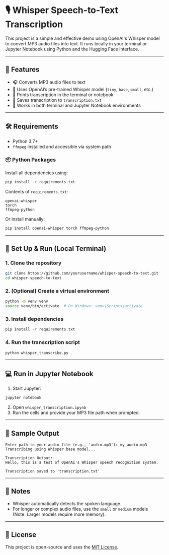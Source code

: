 # 🎙️ Whisper Speech-to-Text Transcription

This project is a simple and effective demo using OpenAI's Whisper model to convert MP3 audio files into text. It runs locally in your terminal or Jupyter Notebook using Python and the Hugging Face interface.

---

## 📂 Features

- 🎧 Converts MP3 audio files to text  
- 🧠 Uses OpenAI’s pre-trained Whisper model (`tiny`, `base`, `small`, etc.)  
- 💬 Prints transcription in the terminal or notebook  
- 📄 Saves transcription to `transcription.txt`  
- 🧪 Works in both terminal and Jupyter Notebook environments  

---

## 🛠️ Requirements

- Python 3.7+  
- `ffmpeg` installed and accessible via system path  

### 📦 Python Packages

Install all dependencies using:

```bash
pip install -r requirements.txt
```

Contents of `requirements.txt`:

```
openai-whisper
torch
ffmpeg-python
```

Or install manually:

```bash
pip install openai-whisper torch ffmpeg-python
```

---

## 🧪 Set Up & Run (Local Terminal)

### 1. Clone the repository

```bash
git clone https://github.com/yourusername/whisper-speech-to-text.git
cd whisper-speech-to-text
```

### 2. (Optional) Create a virtual environment

```bash
python -m venv venv
source venv/bin/activate  # On Windows: venv\Scripts\activate
```

### 3. Install dependencies

```bash
pip install -r requirements.txt
```

### 4. Run the transcription script

```bash
python whisper_transcribe.py
```

---

## 💻 Run in Jupyter Notebook

1. Start Jupyter:

```bash
jupyter notebook
```

2. Open `whisper_transcription.ipynb`  
3. Run the cells and provide your MP3 file path when prompted.

---

## 🔧 Sample Output

```text
Enter path to your audio file (e.g., 'audio.mp3'): my_audio.mp3
Transcribing using Whisper base model...

Transcription Output:
Hello, this is a test of OpenAI's Whisper speech recognition system.

Transcription saved to 'transcription.txt'
```

---

## 📌 Notes

- Whisper automatically detects the spoken language.  
- For longer or complex audio files, use the `small` or `medium` models  
  (Note: Larger models require more memory).

---

## 📄 License

This project is open-source and uses the [MIT License](LICENSE).
